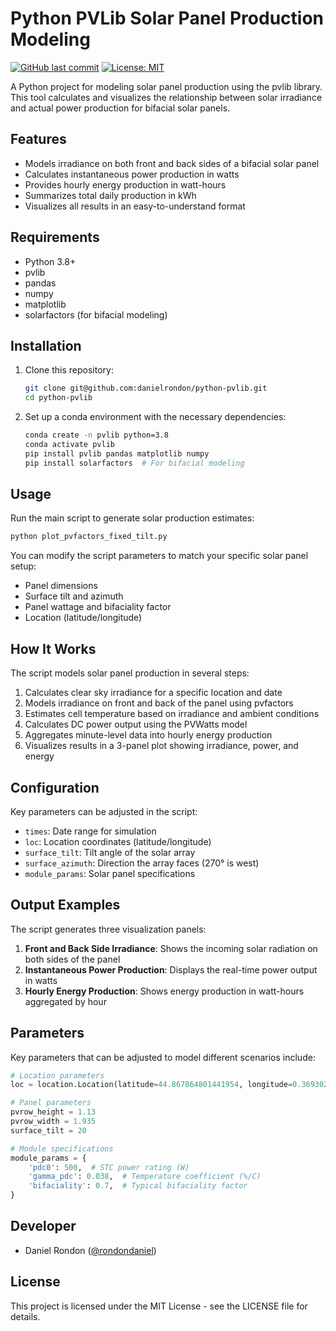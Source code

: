# Python PVLib Solar Panel Production Modeling

[![GitHub last commit](https://img.shields.io/github/last-commit/rondondaniel/python-pvlib)](https://github.com/rondondaniel/python-pvlib)
[![License: MIT](https://img.shields.io/badge/License-MIT-yellow.svg)](https://opensource.org/licenses/MIT)

A Python project for modeling solar panel production using the pvlib library. This tool calculates and visualizes the relationship between solar irradiance and actual power production for bifacial solar panels.

## Features

- Models irradiance on both front and back sides of a bifacial solar panel
- Calculates instantaneous power production in watts
- Provides hourly energy production in watt-hours
- Summarizes total daily production in kWh
- Visualizes all results in an easy-to-understand format

## Requirements

- Python 3.8+
- pvlib
- pandas
- numpy
- matplotlib
- solarfactors (for bifacial modeling)

## Installation

1. Clone this repository:
   ```bash
   git clone git@github.com:danielrondon/python-pvlib.git
   cd python-pvlib
   ```

2. Set up a conda environment with the necessary dependencies:
   ```bash
   conda create -n pvlib python=3.8
   conda activate pvlib
   pip install pvlib pandas matplotlib numpy
   pip install solarfactors  # For bifacial modeling
   ```

## Usage

Run the main script to generate solar production estimates:

```bash
python plot_pvfactors_fixed_tilt.py
```

You can modify the script parameters to match your specific solar panel setup:
- Panel dimensions
- Surface tilt and azimuth
- Panel wattage and bifaciality factor
- Location (latitude/longitude)

## How It Works

The script models solar panel production in several steps:
1. Calculates clear sky irradiance for a specific location and date
2. Models irradiance on front and back of the panel using pvfactors
3. Estimates cell temperature based on irradiance and ambient conditions
4. Calculates DC power output using the PVWatts model
5. Aggregates minute-level data into hourly energy production
6. Visualizes results in a 3-panel plot showing irradiance, power, and energy

## Configuration

Key parameters can be adjusted in the script:
- `times`: Date range for simulation
- `loc`: Location coordinates (latitude/longitude)
- `surface_tilt`: Tilt angle of the solar array
- `surface_azimuth`: Direction the array faces (270° is west)
- `module_params`: Solar panel specifications

## Output Examples

The script generates three visualization panels:
1. **Front and Back Side Irradiance**: Shows the incoming solar radiation on both sides of the panel
2. **Instantaneous Power Production**: Displays the real-time power output in watts
3. **Hourly Energy Production**: Shows energy production in watt-hours aggregated by hour

## Parameters

Key parameters that can be adjusted to model different scenarios include:

```python
# Location parameters
loc = location.Location(latitude=44.867864801441954, longitude=0.3693021622181945, tz=times.tz)

# Panel parameters
pvrow_height = 1.13
pvrow_width = 1.935
surface_tilt = 20

# Module specifications
module_params = {
    'pdc0': 500,  # STC power rating (W)
    'gamma_pdc': 0.038,  # Temperature coefficient (%/C)
    'bifaciality': 0.7,  # Typical bifaciality factor
}
```

## Developer

- Daniel Rondon ([@rondondaniel](https://github.com/rondondaniel))

## License

This project is licensed under the MIT License - see the LICENSE file for details.
